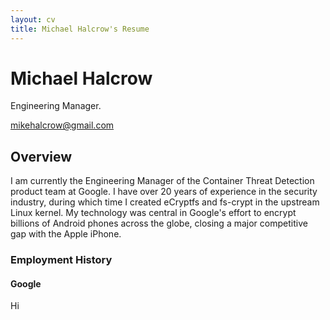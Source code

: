 ```yaml
---
layout: cv
title: Michael Halcrow's Resume
---
```

# Michael Halcrow
Engineering Manager.

<div id="webaddress">
<a href="mikehalcrow@gmail.com">mikehalcrow@gmail.com</a>
</div>

## Overview

I am currently the Engineering Manager of the Container Threat
Detection product team at Google. I have over 20 years of experience
in the security industry, during which time I created eCryptfs and
fs-crypt in the upstream Linux kernel. My technology was central in
Google's effort to encrypt billions of Android phones across the
globe, closing a major competitive gap with the Apple iPhone.

### Employment History

#### Google

Hi
